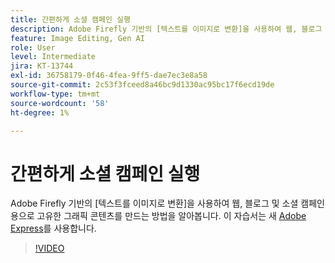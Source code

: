 ```yaml
---
title: 간편하게 소셜 캠페인 실행
description: Adobe Firefly 기반의 [텍스트를 이미지로 변환]을 사용하여 웹, 블로그 및 소셜 캠페인용으로 고유한 그래픽 콘텐츠를 만드는 방법을 알아봅니다
feature: Image Editing, Gen AI
role: User
level: Intermediate
jira: KT-13744
exl-id: 36758179-0f46-4fea-9ff5-dae7ec3e8a58
source-git-commit: 2c53f3fceed8a46bc9d1330ac95bc17f6ecd19de
workflow-type: tm+mt
source-wordcount: '58'
ht-degree: 1%

---
```


# 간편하게 소셜 캠페인 실행

Adobe Firefly 기반의 [텍스트를 이미지로 변환]을 사용하여 웹, 블로그 및 소셜 캠페인용으로 고유한 그래픽 콘텐츠를 만드는 방법을 알아봅니다. 이 자습서는 새 [Adobe Express](https://www.adobe.com/express/)를 사용합니다.

>[!VIDEO](https://video.tv.adobe.com/v/3422408?quality=12&learn=on&hidetitle=true)
